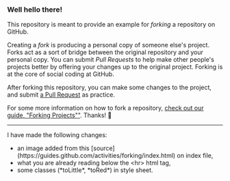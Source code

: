 ### Well hello there!

This repository is meant to provide an example for *forking* a repository on GitHub.

Creating a *fork* is producing a personal copy of someone else's project. Forks act as a sort of bridge between the original repository and your personal copy. You can submit *Pull Requests* to help make other people's projects better by offering your changes up to the original project. Forking is at the core of social coding at GitHub.

After forking this repository, you can make some changes to the project, and submit [a Pull Request](https://github.com/octocat/Spoon-Knife/pulls) as practice.

For some more information on how to fork a repository, [check out our guide, "Forking Projects""](http://guides.github.com/overviews/forking/). Thanks! :sparkling_heart:

<hr/>

I have made the following changes:
<ul>
  <li>an image added from this [source](https://guides.github.com/activities/forking/index.html) on index file,</li>
  <li>what you are already reading below the &lt;hr&gt; html tag,</li>
  <li>some classes (*toLittle*, *toRed*) in style sheet.</li>
</ul>
